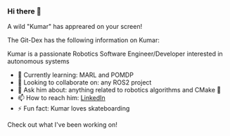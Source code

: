 ### Hi there 👋

A wild "Kumar" has appreared on your screen!

The Git-Dex has the following information on Kumar:

Kumar is a passionate Robotics Software Engineer/Developer interested in autonomous systems
- 🌱 Currently learning: MARL and POMDP
- 👯 Looking to collaborate on: any ROS2 project
- 💬 Ask him about: anything related to robotics algorithms and CMake 🤖
- 📫 How to reach him: [LinkedIn](https://www.linkedin.com/in/kumar-ramesh/)
- ⚡ Fun fact: Kumar loves skateboarding

Check out what I've been working on!
